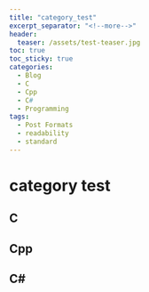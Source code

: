 ```yaml
---
title: "category_test"
excerpt_separator: "<!--more-->"
header:
  teaser: /assets/test-teaser.jpg
toc: true
toc_sticky: true
categories:
  - Blog
  - C
  - Cpp
  - C#
  - Programming
tags:
  - Post Formats
  - readability
  - standard
---
```


# category test
## C
## Cpp
## C#
